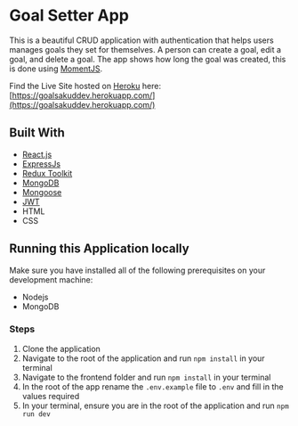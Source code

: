 
# Goal Setter App
This is a beautiful CRUD application with authentication that helps users manages goals they set for themselves. A person can create a goal, edit a goal, and delete a goal.
The app shows how long the goal was created, this is done using [MomentJS](https://momentjs.com).

Find the Live Site hosted on [Heroku](https://www.heroku.com/) here: [https://goalsakuddev.herokuapp.com/](https://goalsakuddev.herokuapp.com/)

## Built With

* [React.js](https://reactjs.org)
* [ExpressJs](https://expressjs.com)
* [Redux Toolkit](https://redux-toolkit.js.org/)
* [MongoDB](https://www.mongodb.com/)
* [Mongoose](https://www.mongoosejs.com/)
* [JWT](https://jwt.io/)
* HTML
* CSS


<!-- GETTING STARTED -->
## Running this Application locally

Make sure you have installed all of the following prerequisites on your development machine:
* Nodejs
* MongoDB

### Steps
1. Clone the application
2. Navigate to the root of the application and run `npm install` in your terminal
3. Navigate to the frontend folder and run `npm install` in your terminal
4. In the root of the app rename the `.env.example` file to `.env` and fill in the values required
5. In your terminal, ensure you are in the root of the application and run `npm run dev`






